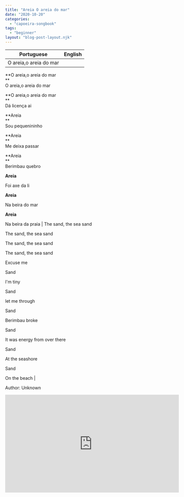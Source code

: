 ```yaml
---
title: "Areia O areia do mar"
date: "2020-10-20"
categories: 
  - "capoeira-songbook"
tags: 
  - "beginner"
layout: "blog-post-layout.njk"
---
```


| Portuguese | English |
| --- | --- |
| O areia,o areia do mar  
  
**O areia,o areia do mar  
**  
O areia,o areia do mar  
  
**O areia,o areia do mar  
**  
Dá licença ai  
  
**Areia  
**  
Sou pequenininho  
  
**Areia  
**  
Me deixa passar  
  
**Areia  
**  
Berimbau quebro  
  
**Areia**  
  
Foi axe da li  
  
**Areia**  
  
Na beira do mar  
  
**Areia**  
  
Na beira da praia | The sand, the sea sand  
  
The sand, the sea sand  
  
The sand, the sea sand  
  
The sand, the sea sand  
  
Excuse me  
  
Sand  
  
I'm tiny  
  
Sand  
  
let me through  
  
Sand  
  
Berimbau broke  
  
Sand  
  
It was energy from over there  
  
Sand  
  
At the seashore  
  
Sand  
  
On the beach |

<figcaption>

Author: Unknown

</figcaption>

<iframe width="560" height="315" src="https://www.youtube.com/embed/NlgJGjaGVCo" title="YouTube video player" frameborder="0" allow="accelerometer; autoplay; clipboard-write; encrypted-media; gyroscope; picture-in-picture" allowfullscreen></iframe>
